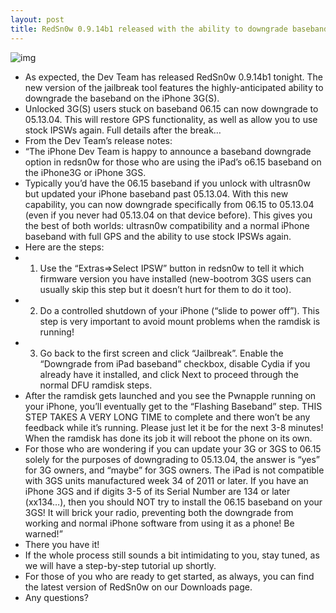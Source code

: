 ```yaml
---
layout: post
title: RedSn0w 0.9.14b1 released with the ability to downgrade baseband 06.15
---
```

![img](http://media.idownloadblog.com/wp-content/uploads/2008/08/RedSn0w-logo.jpg)
* As expected, the Dev Team has released RedSn0w 0.9.14b1 tonight. The new version of the jailbreak tool features the highly-anticipated ability to downgrade the baseband on the iPhone 3G(S).
* Unlocked 3G(S) users stuck on baseband 06.15 can now downgrade to 05.13.04. This will restore GPS functionality, as well as allow you to use stock IPSWs again. Full details after the break…
* From the Dev Team’s release notes:
* “The iPhone Dev Team is happy to announce a baseband downgrade option in redsn0w for those who are using the iPad’s o6.15 baseband on the iPhone3G or iPhone 3GS.
* Typically you’d have the 06.15 baseband if you unlock with ultrasn0w but updated your iPhone baseband past 05.13.04. With this new capability, you can now downgrade specifically from 06.15 to 05.13.04 (even if you never had 05.13.04 on that device before). This gives you the best of both worlds: ultrasn0w compatibility and a normal iPhone baseband with full GPS and the ability to use stock IPSWs again.
* Here are the steps:
* 1. Use the “Extras=>Select IPSW” button in redsn0w to tell it which firmware version you have installed (new-bootrom 3GS users can usually skip this step but it doesn’t hurt for them to do it too).
* 2. Do a controlled shutdown of your iPhone (“slide to power off”). This step is very important to avoid mount problems when the ramdisk is running!
* 3. Go back to the first screen and click “Jailbreak”. Enable the “Downgrade from iPad baseband” checkbox, disable Cydia if you already have it installed, and click Next to proceed through the normal DFU ramdisk steps.
* After the ramdisk gets launched and you see the Pwnapple running on your iPhone, you’ll eventually get to the “Flashing Baseband” step. THIS STEP TAKES A VERY LONG TIME to complete and there won’t be any feedback while it’s running. Please just let it be for the next 3-8 minutes! When the ramdisk has done its job it will reboot the phone on its own.
* For those who are wondering if you can update your 3G or 3GS to 06.15 solely for the purposes of downgrading to 05.13.04, the answer is “yes” for 3G owners, and “maybe” for 3GS owners. The iPad is not compatible with 3GS units manufactured week 34 of 2011 or later. If you have an iPhone 3GS and if digits 3-5 of its Serial Number are 134 or later (xx134…), then you should NOT try to install the 06.15 baseband on your 3GS! It will brick your radio, preventing both the downgrade from working and normal iPhone software from using it as a phone! Be warned!”
* There you have it!
* If the whole process still sounds a bit intimidating to you, stay tuned, as we will have a step-by-step tutorial up shortly.
* For those of you who are ready to get started, as always, you can find the latest version of RedSn0w on our Downloads page.
* Any questions?

